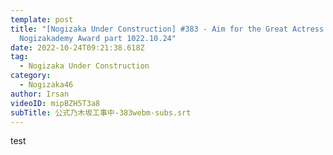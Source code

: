 ```yaml
---
template: post
title: "[Nogizaka Under Construction] #383 - Aim for the Great Actress!
  Nogizakademy Award part 1022.10.24"
date: 2022-10-24T09:21:38.618Z
tag:
  - Nogizaka Under Construction
category:
  - Nogizaka46
author: Irsan
videoID: mipBZH5T3a8
subTitle: 公式乃木坂工事中-383webm-subs.srt
---
```

test